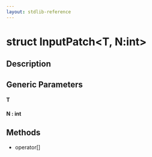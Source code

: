 ```yaml
---
layout: stdlib-reference
---
```


# struct InputPatch\<T, N:int\>

## Description



## Generic Parameters

####  <a id="typeparam-T"></a>T
####  <a id="decl-N"></a>N  : int

## Methods

* operator\[\]


<!-- RTD-TOC-START
```{toctree}
:titlesonly:
:hidden:

subscript <subscript>
```
RTD-TOC-END -->
